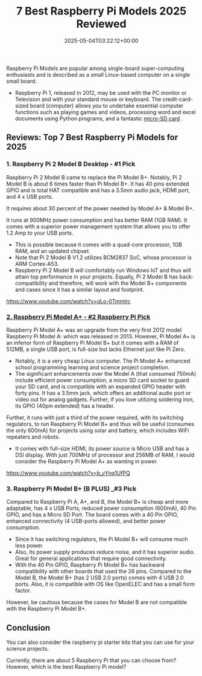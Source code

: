﻿---
layout: post
title: 7 Best Raspberry Pi Models 2025 Reviewed
date: '2025-05-04T03:22:12+00:00'
categories:
- Raspberry Pi 3
tags: []
slug: /raspberry-pi-models/
lastmod: 2025-05-07T12:21:28+03:00
---

Raspberry Pi Models are popular among single-board super-computing enthusiasts and is described as a small Linux-based computer on a single small board.
- Raspberry Pi 1, released in 2012, may be used with the PC monitor or Television and with your standard mouse or keyboard.
The credit-card-sized board (computer) allows you to undertake essential computer functions such as playing games and videos, processing word and excel documents using Python programs, and a fantastic
[micro-SD card](https://pestpolicy.com/best-sd-card-for-raspberry-pi-3/)
.
## Reviews: Top 7 Best Raspberry Pi Models for 2025
### **1. Raspberry Pi 2 Model B Desktop - #1 Pick**
Raspberry Pi 2 Model B came to replace the Pi Model B+. Notably, Pi 2 Model B is about 6 times faster than Pi Model B+.
It has 40 pins extended GPIO and is total HAT compatible and has a 3.5mm audio jack, HDMI port, and 4 x USB ports.

It requires about 30 percent of the power needed by Model A+ & Model B+.

It runs at 900MHz power consumption and has better RAM (1GB RAM). It comes with a superior power management system that allows you to offer 1.2 Amp to your USB ports.
- This is possible because it comes with a quad-core processor, 1GB RAM, and an updated chipset.
- Note that Pi 2 Model B V1.2 utilizes BCM2837 SoC, whose processor is ARM Cortex-A53.
- Raspberry Pi 2 Model B will comfortably run Windows IoT and thus will attain top performance in your projects.
Equally, Pi 2 Model B has back-compatibility and therefore, will work with the Model B+ components and cases since it has a similar layout and footprint.

https://www.youtube.com/watch?v=qLo-0Tmmlrc
### [2. Raspberry Pi Model A+ - #2 Raspberry Pi Pick](https://www.amazon.com/dp/B00PEX05TO/?tag=p-policy-20)
Raspberry Pi Model A+ was an upgrade from the very first 2012 model Raspberry Pi Model A: which was released in 2013.
However, Pi Model A+ is an inferior form of Raspberry Pi Model B+ but it comes with a RAM of 512MB, a single USB port, is full-size but lacks Ethernet just like Pi Zero.
- Notably, it is a very cheap Linux computer. The Pi Model A+ enhanced school programming learning and science project completion.
- The significant enhancements over the Model A (that consumed 750mA) include efficient power consumption, a micro SD card socket to guard your SD card, and is compatible with an expanded GPIO header with forty pins.
It has a 3.5mm jack, which offers an additional audio port or video out for analog gadgets. Further, if you love utilizing soldering iron, its GPIO (40pin extended) has a header.

Further, it runs with just a third of the power required, with its switching regulators, to run Raspberry Pi Model B+ and thus will be useful (consumes the only 600mA) for projects using solar and battery, which includes WiFi repeaters and robots.
- It comes with full-size HDMI, its power source is Micro USB and has a DSI display.
With just 700MHz of processor and 256MB of RAM, I would consider the Raspberry Pi Model A+ as wanting in power.

https://www.youtube.com/watch?v=b_vYnq1UfPQ
### **3. Raspberry Pi Model B+ (B PLUS) _#3 Pick**
Compared to Raspberry Pi A, A+, and B, the Model B+ is cheap and more adaptable, has 4 x USB Ports, reduced power consumption (600mA), 40 Pin GPIO, and has a Micro SD Port.
The board comes with a 40 Pin GPIO, enhanced connectivity (4 USB-ports allowed), and better power consumption.
- Since it has switching regulators, the Pi Model B+ will consume much less power.
- Also, its power supply produces reduce noise, and it has superior audio. Great for general applications that require good connectivity.
- With the 40 Pin GPIO, Raspberry Pi Model B+ has backward compatibility with other boards that used the 26 pins.
Compared to the Model B, the Model B+ (has 2 USB 2.0 ports) comes with 4 USB 2.0 ports. Also, it is compatible with OS like OpenELEC and has a small form factor.

However, be cautious because the cases for Model B are not compatible with the Raspberry Pi Model B+.
## Conclusion
You can also consider the raspberry pi starter kits that you can use for your science projects.

Currently, there are about 5 Raspberry Pi that you can choose from? However, which is the best Raspberry Pi model?